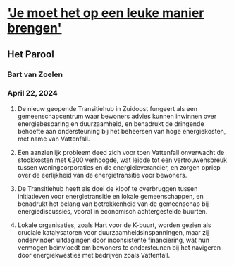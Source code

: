 # ['Je moet het op een leuke manier brengen'](https://advance.lexis.com/api/document?collection=news&id=urn:contentItem:6BVN-7KT1-DYRY-X24D-00000-00&context=1519360)
## Het Parool
### Bart van Zoelen
### April 22, 2024

1. De nieuw geopende Transitiehub in Zuidoost fungeert als een gemeenschapcentrum waar bewoners advies kunnen inwinnen over energiebesparing en duurzaamheid, en benadrukt de dringende behoefte aan ondersteuning bij het beheersen van hoge energiekosten, met name van Vattenfall.

2. Een aanzienlijk probleem deed zich voor toen Vattenfall onverwacht de stookkosten met €200 verhoogde, wat leidde tot een vertrouwensbreuk tussen woningcorporaties en de energieleverancier, en zorgen opriep over de eerlijkheid van de energietransitie voor bewoners.

3. De Transitiehub heeft als doel de kloof te overbruggen tussen initiatieven voor energietransitie en lokale gemeenschappen, en benadrukt het belang van betrokkenheid van de gemeenschap bij energiediscussies, vooral in economisch achtergestelde buurten.

4. Lokale organisaties, zoals Hart voor de K-buurt, worden gezien als cruciale katalysatoren voor duurzaamheidsinspanningen, maar zij ondervinden uitdagingen door inconsistente financiering, wat hun vermogen beïnvloedt om bewoners te ondersteunen bij het navigeren door energiekwesties met bedrijven zoals Vattenfall.